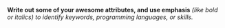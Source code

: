  __Write **out** some of your awesome attributes, and use emphasis__ _(like bold or italics) to identify keywords, programming languages, or skills._ 
